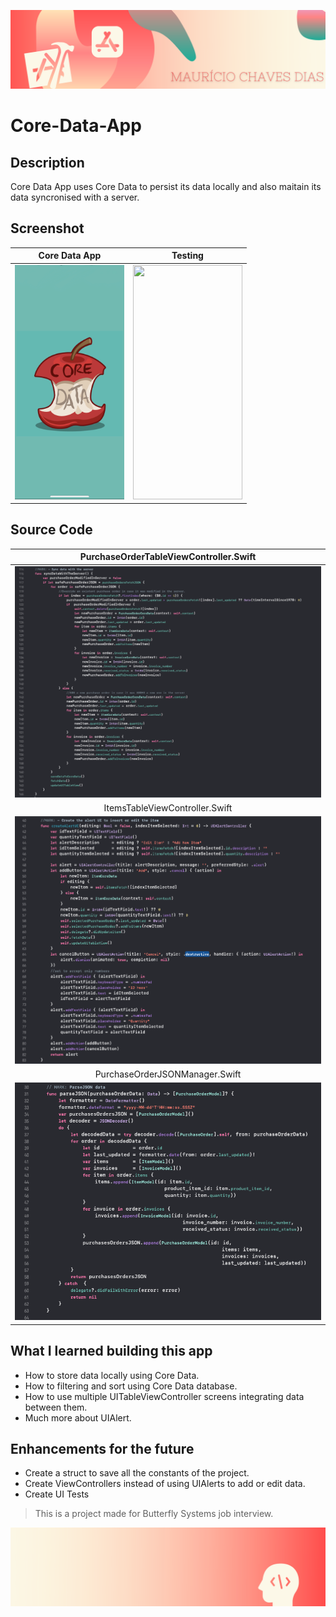 
![Begin Banner](Documentation/readme-begin-banner-mau.png)

# Core-Data-App


## Description

Core Data App uses Core Data to persist its data locally and also maitain its data syncronised with a server.

## Screenshot
|       Core Data App       |       Testing       |
|:---------------------:|:--------------------:|
|<img src= Documentation/ScreenshotLaunch.jpg  height="375" width="175">|<img src= Documentation/Screenshot1.gif  height="375" width="175">|


## Source Code
|       PurchaseOrderTableViewController.Swift       |
|:---------------------:|
|<img src= Documentation/sourcecode1.png>|
|       ItemsTableViewController.Swift       |
|<img src= Documentation/sourcecode2.png>|
|       PurchaseOrderJSONManager.Swift       |
|<img src= Documentation/sourcecode3.png>|

## What I learned building this app

* How to store data locally using Core Data.
* How to filtering and sort using Core Data database.
* How to use multiple UITableViewController screens integrating data between them.
* Much more about UIAlert.


## Enhancements for the future
* Create a struct to save all the constants of the project.
* Create ViewControllers instead of using UIAlerts to add or edit data.
* Create UI Tests


>This is a project made for Butterfly Systems job interview. 

![End Banner](Documentation/readme-end-banner-mau.png)
